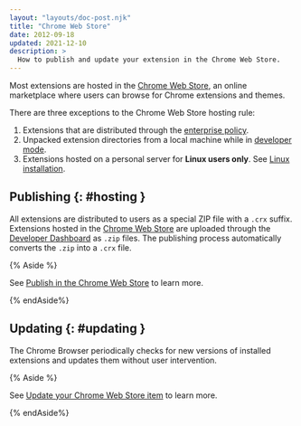 ```yaml
---
layout: "layouts/doc-post.njk"
title: "Chrome Web Store"
date: 2012-09-18
updated: 2021-12-10
description: >
  How to publish and update your extension in the Chrome Web Store.
---
```


<!-- This docs has been changed to primarily explain 
     how to publish and update to the Chrome Web Store.
     TODO: A rewrite should explore examples and use cases of
     each distribution options (locally unpacked, enterprise, 
     JSON preference file, personal server for Linux users). -->

Most extensions are hosted in the [Chrome Web Store][what-is-cws], an online marketplace where users
can browse for Chrome extensions and themes.

There are three exceptions to the Chrome Web Store hosting rule:

1.  Extensions that are distributed through the [enterprise policy][enterprise-policy].
1.  Unpacked extension directories from a local machine while in [developer mode][load-unpacked].
1.  Extensions hosted on a personal server for **Linux users only**. See [Linux
    installation][linux-install].

## Publishing {: #hosting }

All extensions are distributed to users as a special ZIP file with a `.crx` suffix. Extensions
hosted in the [Chrome Web Store][cws-docs] are uploaded through the [Developer
Dashboard][developer-console] as `.zip` files. The publishing process automatically converts the
`.zip` into a `.crx` file. 

{% Aside %}

See [Publish in the Chrome Web Store][publish] to learn more. 

{% endAside%}

## Updating {: #updating }

The Chrome Browser periodically checks for new versions of installed extensions and updates them
without user intervention.

{% Aside %}

See [Update your Chrome Web Store item][update] to learn more.

{% endAside%}

[cws]: https://chrome.google.com/webstore/
[cws-docs]: /docs/webstore
[developer-console]: https://chrome.google.com/webstore/developer/dashboard
[publish]: /docs/webstore/publish
[enterprise-policy]: /docs/webstore/cws-enterprise
[load-unpacked]: /docs/extensions/mv3/getstarted#unpacked
[linux-install]: /docs/extensions/mv3/linux_hosting
[update]: /docs/webstore/update
[version]: /docs/extensions/mv2/manifest/version/
[what-is-cws]: /docs/webstore/about_webstore
